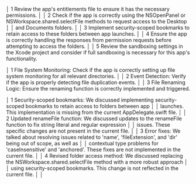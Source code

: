 │  1 Review the app's entitlements file to ensure it has the necessary permissions.                                                 │
│  2 Check if the app is correctly using the NSOpenPanel or NSWorkspace.shared.selectFile methods to request access to the Desktop  │
│    and Documents folders.                                                                                                         │
│  3 Implement security-scoped bookmarks to retain access to these folders between app launches.                                    │
│  4 Ensure the app is correctly handling the responses from permission requests before attempting to access the folders.           │
│  5 Review the sandboxing settings in the Xcode project and consider if full sandboxing is necessary for this app's functionality.


│  1 File System Monitoring: Check if the app is correctly setting up file system monitoring for all relevant directories.          │
│  2 Event Detection: Verify if the app is properly detecting file duplication events.                                              │
│  3 File Renaming Logic: Ensure the renaming function is correctly implemented and triggered. 


│  1 Security-scoped bookmarks: We discussed implementing security-scoped bookmarks to retain access to folders between app         │
│    launches. This implementation is missing from the current AppDelegate.swift file.                                              │
│  2 Updated renameFile function: We discussed updates to the renameFile function to fix string literal and regular expression      │
│    issues. These specific changes are not present in the current file.                                                            │
│  3 Error fixes: We talked about resolving issues related to 'name', 'fileExtension', and 'dir' being out of scope, as well as     │
│    contextual type problems for 'caseInsensitive' and 'anchored'. These fixes are not implemented in the current file.            │
│  4 Revised folder access method: We discussed replacing the NSWorkspace.shared.selectFile method with a more robust approach      │
│    using security-scoped bookmarks. This change is not reflected in the current file.                                             │
│                                                                                          